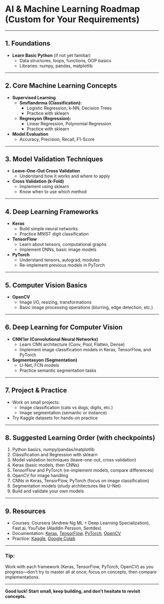 # AI & Machine Learning Roadmap (Custom for Your Requirements)

---

## 1. **Foundations**
- **Learn Basic Python** (if not yet familiar)
  - Data structures, loops, functions, OOP basics
  - Libraries: numpy, pandas, matplotlib

---

## 2. **Core Machine Learning Concepts**
- **Supervised Learning**
  - **Sınıflandırma (Classification):**
    - Logistic Regression, k-NN, Decision Trees
    - Practice with sklearn
  - **Regresyon (Regression):**
    - Linear Regression, Polynomial Regression
    - Practice with sklearn
- **Model Evaluation**
  - Accuracy, Precision, Recall, F1-Score

---

## 3. **Model Validation Techniques**
- **Leave-One-Out Cross Validation**
  - Understand how it works and where to apply
- **Cross Validation (k-Fold)**
  - Implement using sklearn
  - Know when to use which method

---

## 4. **Deep Learning Frameworks**
- **Keras**
  - Build simple neural networks
  - Practice MNIST digit classification
- **TensorFlow**
  - Learn about tensors, computational graphs
  - Implement DNNs, basic image models
- **PyTorch**
  - Understand tensors, autograd, modules
  - Re-implement previous models in PyTorch

---

## 5. **Computer Vision Basics**
- **OpenCV**
  - Image I/O, resizing, transformations
  - Basic image processing operations (blurring, edge detection, etc.)

---

## 6. **Deep Learning for Computer Vision**
- **CNN’ler (Convolutional Neural Networks)**
  - Learn CNN architecture (Conv, Pool, Flatten, Dense)
  - Implement image classification models in Keras, TensorFlow, and PyTorch
- **Segmentasyon (Segmentation)**
  - U-Net, FCN models
  - Practice semantic segmentation tasks

---

## 7. **Project & Practice**
- Work on small projects:
  - Image classification (cats vs dogs, digits, etc.)
  - Image segmentation (semantic or instance)
- Try Kaggle datasets for hands-on practice

---

## 8. **Suggested Learning Order (with checkpoints)**
1. Python basics, numpy/pandas/matplotlib
2. Classification and Regression with sklearn
3. Model validation techniques (leave-one-out, cross validation)
4. Keras (basic models, then CNNs)
5. TensorFlow and PyTorch (re-implement models, compare differences)
6. OpenCV for image handling
7. CNNs in Keras, TensorFlow, PyTorch (focus on image classification)
8. Segmentation models (study architectures like U-Net)
9. Build and validate your own models

---

## 9. **Resources**
- Courses: Coursera (Andrew Ng ML + Deep Learning Specialization), Fast.ai, YouTube (Aladdin Persson, Sentdex)
- Documentation: [Keras](https://keras.io/), [TensorFlow](https://www.tensorflow.org/), [PyTorch](https://pytorch.org/), [OpenCV](https://opencv.org/)
- Practice: [Kaggle](https://www.kaggle.com/), [Google Colab](https://colab.research.google.com/)

---

### **Tip:**  
Work with each framework (Keras, TensorFlow, PyTorch, OpenCV) as you progress—don’t try to master all at once; focus on concepts, then compare implementations.

---

**Good luck! Start small, keep building, and don’t hesitate to revisit concepts.**
